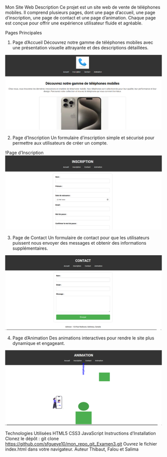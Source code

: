 Mon Site Web
Description
Ce projet est un site web de vente de téléphones mobiles. Il comprend plusieurs pages, dont une page d’accueil, une page d’inscription, une page de contact et une page d’animation. Chaque page est conçue pour offrir une expérience utilisateur fluide et agréable.

Pages Principales
1. Page d’Accueil
Découvrez notre gamme de téléphones mobiles avec une présentation visuelle attrayante et des descriptions détaillées.


![Accueil](images/accueil.png)

2. Page d’Inscription
Un formulaire d’inscription simple et sécurisé pour permettre aux utilisateurs de créer un compte.

!Page d’Inscription
![Inscription](images/inscription.png)

3. Page de Contact
Un formulaire de contact pour que les utilisateurs puissent nous envoyer des messages et obtenir des informations supplémentaires.


![Contact](images/contact.png)

4. Page d’Animation
Des animations interactives pour rendre le site plus dynamique et engageant.

![Animation](images/animation.png)

Technologies Utilisées
HTML5
CSS3
JavaScript
Instructions d’Installation
Clonez le dépôt : git clone https://github.com/sfgueye10/mon_repo_git_Examen3.git
Ouvrez le fichier index.html dans votre navigateur.
Auteur
Thibaut, Falou et Salima
